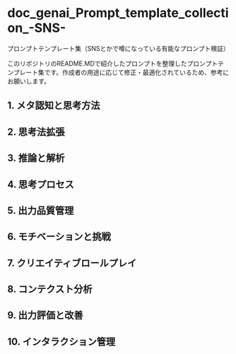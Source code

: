 # doc_genai_Prompt_template_collection_-SNS-
プロンプトテンプレート集（SNSとかで噂になっている有能なプロンプト検証）

このリポジトリのREADME.MDで紹介したプロンプトを整理したプロンプトテンプレート集です。作成者の用途に応じて修正・最適化されているため、参考にお願いします。

## 1. メタ認知と思考方法
## 2. 思考法拡張
## 3. 推論と解析
## 4. 思考プロセス
## 5. 出力品質管理
## 6. モチベーションと挑戦
## 7. クリエイティブロールプレイ
## 8. コンテクスト分析
## 9. 出力評価と改善
## 10. インタラクション管理
